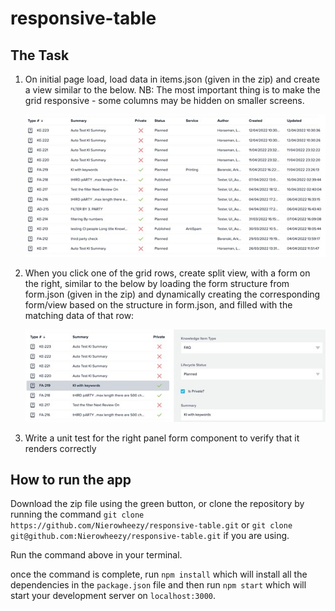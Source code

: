 # responsive-table

## The Task

1. On initial page load, load data in items.json (given in the zip) and create a view similar to the below. NB: The most important thing is to make the grid responsive - some columns may be hidden on smaller screens.

   ![](docs/page1.jpg)

2. When you click one of the grid rows, create split view, with a form on the right, similar to the below by loading the form structure from form.json (given in the zip) and dynamically creating the corresponding form/view based on the structure in form.json, and filled with the matching data of that row:

   ![](docs/page2.jpg)

3. Write a unit test for the right panel form component to verify that it renders correctly

## How to run the app

Download the zip file using the green button,
or clone the repository by running the command
`git clone https://github.com/Nierowheezy/responsive-table.git` or
`git clone git@github.com:Nierowheezy/responsive-table.git` if you are using.

Run the command above in your terminal.

once the command is complete,
run `npm install` which will install all the dependencies in the `package.json` file and then run `npm start` which will start your development server on `localhost:3000`.
